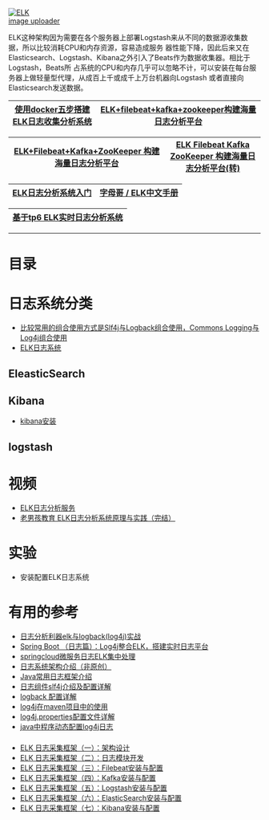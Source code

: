 


<a href="https://ibb.co/X8Wctg7"><img src="https://i.ibb.co/6ByjFxH/ELK.png" alt="ELK" border="0"></a><br /><a target='_blank' href='https://imgbb.com/'>image uploader</a><br />


ELK这种架构因为需要在各个服务器上部署Logstash来从不同的数据源收集数据，所以⽐较消耗CPU和内存资源，容易造成服务
器性能下降，因此后来⼜在Elasticsearch、Logstash、Kibana之外引⼊了Beats作为数据收集器。相⽐于Logstash，Beats所
占系统的CPU和内存⼏乎可以忽略不计，可以安装在每台服务器上做轻量型代理，从成百上千或成千上万台机器向Logstash
或者直接向Elasticsearch发送数据。


[使用docker五步搭建ELK日志收集分析系统](http://www.zimug.com/container/docker/%e4%bd%bf%e7%94%a8docker%e4%ba%94%e6%ad%a5%e6%90%ad%e5%bb%baelk%e6%97%a5%e5%bf%97%e6%94%b6%e9%9b%86%e5%88%86%e6%9e%90%e7%b3%bb%e7%bb%9f/.html)|[ELK+filebeat+kafka+zookeeper构建海量日志分析平台](https://www.huaweicloud.com/articles/25e014168e463c5b471deae626a37711.html)|
---|---|

[ELK+Filebeat+Kafka+ZooKeeper 构建海量日志分析平台](https://www.cnblogs.com/saneri/p/8822116.html)|[ELK Filebeat Kafka ZooKeeper 构建海量日志分析平台(转)](http://www.360doc.com/content/18/0328/18/33260087_741038117.shtml)|
---|---|

[ELK日志分析系统入门](https://gitlib.com/page/elk.html)|[字母哥 / ELK中文手册](https://www.kancloud.cn/hanxt/elk/153883)|
---|---|

[基于tp6 ELK实时日志分析系统](https://www.kancloud.cn/zhangqi/tp6_elk)|
---|


---

# 目录

# 日志系统分类
  * [比较常用的组合使用方式是Slf4j与Logback组合使用，Commons Logging与Log4j组合使用]()
  * [ELK日志系统]()


## EleasticSearch

## Kibana
   * [kibana安装](https://www.elastic.co/guide/en/kibana/current/docker.html)


## logstash




# 视频

 * [ELK日志分析服务](https://www.bilibili.com/video/av62242348/?p=1)
 * [老男孩教育 ELK日志分析系统原理与实践（完结）](https://www.bilibili.com/video/BV1iJ411B7QK?from=search&seid=8490240227878217725)



# 实验

* 安装配置ELK日志系统

# 有用的参考

* [日志分析利器elk与logback(log4j)实战](https://blog.csdn.net/puhaiyang/article/details/69664891)
* [Spring Boot （日志篇）：Log4j整合ELK，搭建实时日志平台](https://blog.csdn.net/Soinice/article/details/84029776?utm_medium=distribute.pc_relevant_t0.none-task-blog-BlogCommendFromMachineLearnPai2-1.channel_param&depth_1-utm_source=distribute.pc_relevant_t0.none-task-blog-BlogCommendFromMachineLearnPai2-1.channel_param)
* [springcloud微服务日志ELK集中处理](https://blog.csdn.net/d597180714/article/details/82382703?utm_medium=distribute.pc_relevant.none-task-blog-BlogCommendFromMachineLearnPai2-7.channel_param&depth_1-utm_source=distribute.pc_relevant.none-task-blog-BlogCommendFromMachineLearnPai2-7.channel_param)
* [日志系统架构介绍（非原创）](https://www.cnblogs.com/WUXIAOCHANG/p/11024092.html)
* [Java常用日志框架介绍](https://www.cnblogs.com/chenhongliang/p/5312517.html)
* [日志组件slf4j介绍及配置详解](https://blog.csdn.net/foreverling/article/details/51385128)
* [logback 配置详解](https://segmentfault.com/a/1190000008315137)
* [log4j在maven项目中的使用](https://blog.csdn.net/qq_40182873/article/details/86706355)
* [log4j.properties配置文件详解](https://www.cnblogs.com/xiaobaizhiqian/p/7956690.html)
* [java中程序动态配置log4j日志](https://blog.csdn.net/zgjllf1011/article/details/79280914)

###

* [ELK 日志采集框架（一）：架构设计](https://www.jianshu.com/p/210bb6b4abb2)
* [ELK 日志采集框架（二）：日志模块开发](https://www.jianshu.com/p/b35d00480805)
* [ELK 日志采集框架（三）：Filebeat安装与配置](https://www.jianshu.com/p/ad709e1fdff9)
* [ELK 日志采集框架（四）：Kafka安装与配置](https://www.jianshu.com/p/e880c79be3d4)
* [ELK 日志采集框架（五）：Logstash安装与配置](https://www.jianshu.com/p/b33def08c753)
* [ELK 日志采集框架（六）：ElasticSearch安装与配置](https://www.jianshu.com/p/afad7328bd11)
* [ELK 日志采集框架（七）：Kibana安装与配置](https://www.jianshu.com/p/68904d96259d)
